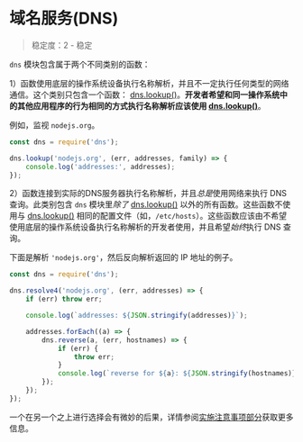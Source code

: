 # 域名服务(DNS)

> 稳定度：2 - 稳定

`dns` 模块包含属于两个不同类别的函数：

1）函数使用底层的操作系统设备执行名称解析，并且不一定执行任何类型的网络通信。这个类别只包含一个函数： [dns.lookup()](./dns.md#lookup)。**开发者希望和同一操作系统中的其他应用程序的行为相同的方式执行名称解析应该使用 [dns.lookup()](./dns.md#lookup)**。

例如，监视 `nodejs.org`。

```javascript
const dns = require('dns');

dns.lookup('nodejs.org', (err, addresses, family) => {
    console.log('addresses:', addresses);
});
```

2）函数连接到实际的DNS服务器执行名称解析，并且*总是*使用网络来执行 DNS 查询。此类别包含 `dns` 模块里*除了* [dns.lookup()](./dns.md#lookup) 以外的所有函数。这些函数不使用与 [dns.lookup()](./dns.md#lookup) 相同的配置文件（如，`/etc/hosts`）。这些函数应该由不希望使用底层的操作系统设备执行名称解析的开发者使用，并且希望*始终*执行 DNS 查询。

下面是解析 `'nodejs.org'`，然后反向解析返回的 IP 地址的例子。

```javascript
const dns = require('dns');

dns.resolve4('nodejs.org', (err, addresses) => {
    if (err) throw err;

    console.log(`addresses: ${JSON.stringify(addresses)}`);

    addresses.forEach((a) => {
        dns.reverse(a, (err, hostnames) => {
            if (err) {
                throw err;
            }
            console.log(`reverse for ${a}: ${JSON.stringify(hostnames)}`);
        });
    });
});
```

一个在另一个之上进行选择会有微妙的后果，详情参阅[实施注意事项部分](./implementation_considerations.md#)获取更多信息。